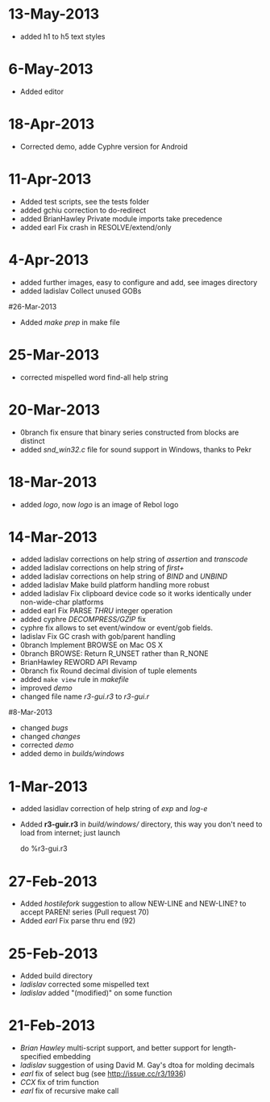 # 13-May-2013

* added h1 to h5 text styles

#  6-May-2013

* Added editor

# 18-Apr-2013

* Corrected demo, adde Cyphre version for Android


# 11-Apr-2013

* Added test scripts, see the tests folder
* added gchiu correction to do-redirect 
* added BrianHawley Private module imports take precedence
* added earl Fix crash in RESOLVE/extend/only

# 4-Apr-2013

* added further images, easy to configure and add, see images directory
* added ladislav Collect unused GOBs


#26-Mar-2013

* Added *make prep* in make file

# 25-Mar-2013

* corrected mispelled word find-all help string


# 20-Mar-2013

* 0branch fix ensure that binary series constructed from blocks are distinct
* added *snd_win32.c* file for sound support in Windows, thanks to Pekr

# 18-Mar-2013

* added *logo*, now *logo* is an image of Rebol logo


# 14-Mar-2013

* added ladislav corrections on help string of *assertion* and *transcode*
* added ladislav corrections on help string of *first+*
* added ladislav corrections on help string of *BIND* and *UNBIND*
* added ladislav Make build platform handling more robust
* added ladislav Fix clipboard device code so it works identically under non-wide-char platforms
* added earl Fix PARSE *THRU* integer operation
* added cyphre *DECOMPRESS/GZIP* fix
* cyphre fix allows to set event/window or event/gob fields. 
* ladislav Fix GC crash with gob/parent handling
* 0branch  Implement BROWSE on Mac OS X
* 0branch  BROWSE: Return R_UNSET rather than R_NONE
* BrianHawley REWORD API Revamp
* 0branch fix Round decimal division of tuple elements
* added `make view` rule in *makefile*
* improved *demo*
* changed file name *r3-gui.r3*  to *r3-gui.r*

#8-Mar-2013

* changed *bugs*
* changed *changes*
* corrected *demo*
* added demo in *builds/windows*

# 1-Mar-2013

* added lasidlav correction of help string of *exp* and *log-e*
* Added **r3-guir.r3** in *build/windows/* directory, 
this way you don't need to load from internet; just launch

    do %r3-gui.r3



# 27-Feb-2013

* Added *hostilefork* suggestion to allow NEW-LINE and NEW-LINE? to accept PAREN! series (Pull request 70)
* Added *earl* Fix parse thru end (92)

# 25-Feb-2013

* Added build directory
* *ladislav* corrected some mispelled text
* *ladislav* added "(modified)" on some function


# 21-Feb-2013

*  *Brian Hawley* multi-script support, and better support for length-specified embedding
* *ladislav* suggestion of using David M. Gay's dtoa for molding decimals
* *earl* fix of select bug (see http://issue.cc/r3/1936)
* *CCX* fix of trim function
* *earl* fix of recursive make call
